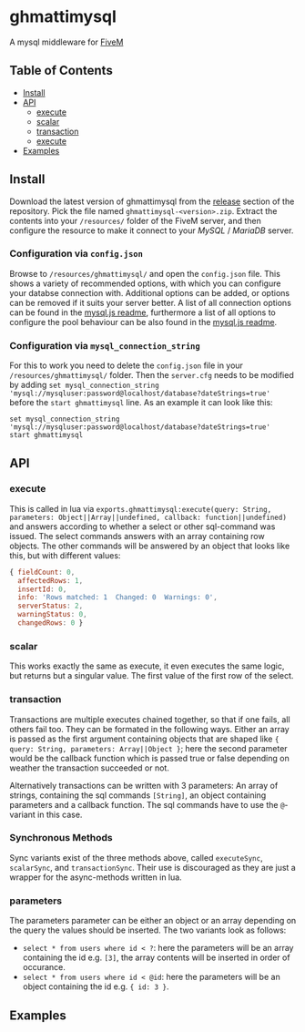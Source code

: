 # ghmattimysql

A mysql middleware for [FiveM](https://fivem.net)

## Table of Contents

* [Install](#install)
* [API](#api)
  * [execute](#execute)
  * [scalar](#scalar)
  * [transaction](#transaction)
  * [execute](#synchronous-methods)
* [Examples](#examples)

## Install

Download the latest version of ghmattimysql from the [release](https://github.com/GHMatti/ghmattimysql/releases) section of the repository. Pick the file named `ghmattimysql-<version>.zip`. Extract the contents into your `/resources/` folder of the FiveM server, and then configure the resource to make it connect to your *MySQL* / *MariaDB* server.

### Configuration via `config.json`

Browse to `/resources/ghmattimysql/` and open the `config.json` file. This shows a variety of recommended options, with which you can configure your databse connection with. Additional options can be added, or options can be removed if it suits your server better. A list of all connection options can be found in the [mysql.js readme](https://github.com/mysqljs/mysql#connection-options), furthermore a list of all options to configure the pool behaviour can be also found in the [mysql.js readme](https://github.com/mysqljs/mysql#pool-options).

### Configuration via `mysql_connection_string`

For this to work you need to delete the `config.json` file in your `/resources/ghmattimysql/` folder. Then the `server.cfg` needs to be modified by adding `set mysql_connection_string 'mysql://mysqluser:password@localhost/database?dateStrings=true'` before the `start ghmattimysql` line. As an example it can look like this:

```
set mysql_connection_string 'mysql://mysqluser:password@localhost/database?dateStrings=true'
start ghmattimysql
```

## API
### execute

This is called in lua via `exports.ghmattimysql:execute(query: String, parameters: Object||Array||undefined, callback: function||undefined)` and answers according to whether a select or other sql-command was issued. The select commands answers with an array containing row objects. The other commands will be answered by an object that looks like this, but with different values:
```js
{ fieldCount: 0,
  affectedRows: 1,
  insertId: 0,
  info: 'Rows matched: 1  Changed: 0  Warnings: 0',
  serverStatus: 2,
  warningStatus: 0,
  changedRows: 0 }
  ```

### scalar

This works exactly the same as execute, it even executes the same logic, but returns but a singular value. The first value of the first row of the select.

### transaction

Transactions are multiple executes chained together, so that if one fails, all others fail too. They can be formated in the following ways. Either an array is passed as the first argument containing objects that are shaped like `{ query: String, parameters: Array||Object }`; here the second parameter would be the callback function which is passed true or false depending on weather the transaction succeeded or not.

Alternatively transactions can be written with 3 parameters: An array of strings, containing the sql commands `[String]`, an object containing parameters and a callback function. The sql commands have to use the `@`-variant in this case.

### Synchronous Methods

Sync variants exist of the three methods above, called `executeSync`, `scalarSync`, and `transactionSync`. Their use is discouraged as they are just a wrapper for the async-methods written in lua.

### parameters

The parameters parameter can be either an object or an array depending on the query the values should be inserted. The two variants look as follows:
* `select * from users where id < ?`: here the parameters will be an array containing the id e.g. `[3]`, the array contents will be inserted in order of occurance.
* `select * from users where id < @id`: here the parameters will be an object containing the id e.g. `{ id: 3 }`.

## Examples
